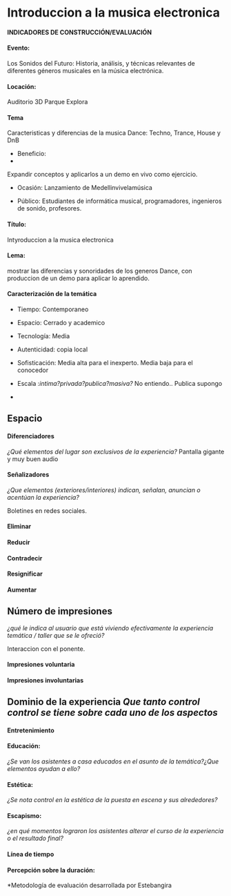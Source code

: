 # Introduccion a la musica electronica


#### INDICADORES DE CONSTRUCCIÓN/EVALUACIÓN




#### Evento:

Los Sonidos del Futuro: Historia, análisis, y técnicas relevantes de diferentes géneros musicales en la música electrónica.

#### Locación:

Auditorio 3D Parque Explora


#### Tema

Caracteristicas y diferencias de la musica Dance: Techno, Trance, House y DnB  

- Beneficio:  
- 
Expandir conceptos y aplicarlos a un demo en vivo como ejercicio.  

- Ocasión: Lanzamiento de Medellinvivelamúsica    

- Público: Estudiantes de informática musical, programadores, ingenieros de sonido, profesores.


#### Título:

Intyroduccion a la musica electronica

#### Lema:   

mostrar las diferencias y sonoridades de los generos Dance, con produccion de un demo para aplicar lo aprendido.  


#### Caracterización de la temática
* Tiempo: Contemporaneo   

* Espacio: Cerrado y academico   
* Tecnología: Media    
* Autenticidad:  copia local       
* Sofisticación: Media alta para el inexperto.  Media baja para el conocedor  
* Escala :*intima?privada?publica?masiva?*  No entiendo..  Publica supongo  
* 

## Espacio   

#### Diferenciadores
*¿Qué elementos del lugar son exclusivos de la experiencia?*  Pantalla gigante y muy buen audio

#### Señalizadores
*¿Que elementos (exteriores/interiores) indican, señalan, anuncian o acentúan la experiencia?*

Boletines en redes sociales.

#### Eliminar

#### Reducir

#### Contradecir

#### Resignificar

#### Aumentar

## Número de impresiones
*¿qué le indica al usuario que está viviendo efectivamente la experiencia temática / taller que se le ofreció?*

Interaccion con el ponente.


#### Impresiones voluntaria

#### Impresiones involuntarias


## Dominio de la experiencia *Que tanto control control se tiene sobre cada uno de los aspectos*
#### Entretenimiento

#### Educación:
*¿Se van los asistentes a casa educados en el asunto de la temática?¿Que elementos ayudan a ello?*

#### Estética:
*¿Se nota control en la estética de la puesta en escena y sus alrededores?*

#### Escapismo:
*¿en qué momentos lograron los asistentes alterar el curso de la experiencia o el resultado final?*


#### Línea de tiempo


#### Percepción sobre la duración:


*Metodología de evaluación desarrollada por Estebangira
